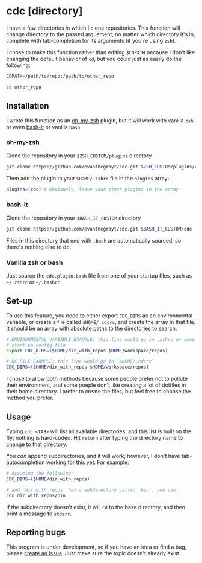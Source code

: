 # cdc [directory]
I have a few directories in which I clone repositories. This function will
change directory to the passed arguement, no matter which directory it's in,
complete with tab-completion for its arguments (if you're using `zsh`).

I chose to make this function rather than editing `$CDPATH` because I don't like
changing the default bahavior of `cd`, but you could just as easily do the
following:

```sh
CDPATH=/path/to/repo:/path/to/other_repo

cd other_repo
```

## Installation
I wrote this function as an
[oh-my-zsh](https://github.com/robbyrussell/oh-my-zsh) plugin, but it will work
with vanilla `zsh`, or even [bash-it](https://github.com/Bash-it/bash-it)
or vanilla `bash`.

### oh-my-zsh
Clone the repository in your `$ZSH_CUSTOM/plugins` directory
```sh
git clone https://github.com/evanthegrayt/cdc.git $ZSH_CUSTOM/plugins/cdc
```
Then add the plugin to your `$HOME/.zshrc` file in the `plugins` array:
```sh
plugins=(cdc) # Obviously, leave your other plugins in the array
```

### bash-it
Clone the repository in your `$BASH_IT_CUSTOM` directory
```sh
git clone https://github.com/evanthegrayt/cdc.git $BASH_IT_CUSTOM/cdc
```
Files in this directory that end with `.bash` are automatically sourced, so
there's nothing else to do.

### Vanilla zsh or bash
Just source the `cdc.plugin.bash` file from one of your startup files, such as
`~/.zshrc` or `~/.bashrc`

## Set-up
To use this feature, you need to either export `CDC_DIRS` as an environmental
variable, or create a file called `$HOME/.cdcrc`, and create the array in that
file. It should be an array with absolute paths to the directories to
search.

```sh
# ENVIRONMENTAL VARIABLE EXAMPLE; this line would go in .zshrc or some other
# start-up config file
export CDC_DIRS=($HOME/dir_with_repos $HOME/workspace/repos)

# RC FILE EXAMPLE; this line would go in `$HOME/.cdcrc`
CDC_DIRS=($HOME/dir_with_repos $HOME/workspace/repos)
```

I chose to allow both methods because some people prefer not to pollute their
environment, and some poeple don't like creating a lot of dotfiles in their home
directory. I prefer to create the files, but feel free to choose the method you
prefer.

## Usage
Typing `cdc <TAB>` will list all available directories, and this list is built
on the fly; nothing is hard-coded. Hit `return` after typing the directory name
to change to that directory.

You *can* append subdirectories, and it will work; however, I don't have
tab-autocompletion working for this yet. For example:
```sh
# Assuming the following:
CDC_DIRS=($HOME/dir_with_repos)

# and `dir_with_repos` has a subdirectory called `bin`, you can:
cdc dir_with_repos/bin
```
If the subdirectory doesn't exist, it will `cd` to the base directory, and then
print a message to `stderr`.

## Reporting bugs
This program is under development, so if you have an idea or find a bug, please
[create an issue](https://github.com/evanthegrayt/cdc/issues/new). Just make
sure the topic doesn't already exist.

